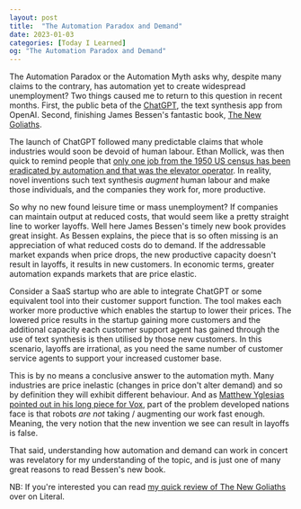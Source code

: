 ```yaml
---
layout: post
title:  "The Automation Paradox and Demand"
date: 2023-01-03
categories: [Today I Learned]
og: "The Automation Paradox and Demand"
---
```


The Automation Paradox or the Automation Myth asks why, despite many claims to the contrary, has automation yet to create widespread unemployment? Two things caused me to return to this question in recent months. First, the public beta of the [ChatGPT](), the text synthesis app from OpenAI. Second, finishing James Bessen's fantastic book, [The New Goliaths]().

The launch of ChatGPT followed many predictable claims that whole industries would soon be devoid of human labour. Ethan Mollick, was then quick to remind people that [only one job from the 1950 US census has been eradicated by automation and that was the elevator operator](https://twitter.com/emollick/status/1605209602500743168). In reality, novel inventions such text synthesis *augment* human labour and make those individuals, and the companies they work for, more productive.

So why no new found leisure time or mass unemployment? If companies can maintain output at reduced costs, that would seem like a pretty straight line to worker layoffs. Well here James Bessen's timely new book provides great insight. As Bessen explains, the piece that is so often missing is an appreciation of what reduced costs do to demand. If the addressable market expands when price drops, the new productive capacity doesn't result in layoffs, it results in new customers. In economic terms, greater automation expands markets that are price elastic.

Consider a SaaS startup who are able to integrate ChatGPT or some equivalent tool into their customer support function. The tool makes each worker more productive which enables the startup to lower their prices. The lowered price results in the startup gaining more customers and the additional capacity each customer support agent has gained through the use of text synthesis is then utilised by those new customers. In this scenario, layoffs are irrational, as you need the same number of customer service agents to support your increased customer base.

This is by no means a conclusive answer to the automation myth. Many industries are price inelastic (changes in price don't alter demand) and so by definition they will exhibit different behaviour. And as [Matthew Yglesias pointed out in his long piece for Vox](https://www.vox.com/2015/7/27/9038829/automation-myth), part of the problem developed nations face is that robots *are not* taking / augmenting our work fast enough. Meaning, the very notion that the new invention we see can result in layoffs is false.

That said, understanding how automation and demand can work in concert was revelatory for my understanding of the topic, and is just one of many great reasons to read Bessen's new book.

NB: If you're interested you can read [my quick review of The New Goliaths](https://literal.club/danielbower/book/james-bessen-the-new-goliaths-0ed8k) over on Literal.